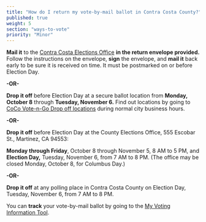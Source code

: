 ```yaml
---
title: "How do I return my vote-by-mail ballot in Contra Costa County?"
published: true
weight: 5
section: "ways-to-vote"
priority: "Minor"
---
```


**Mail it** to the [Contra Costa Elections Office](#section-election-office-contact) **in the return envelope provided.** Follow the instructions on the envelope, **sign** the envelope, and **mail it** back early to be sure it is received on time. It must be postmarked on or before Election Day.  

 **-OR-**  

**Drop it off** before Election Day at a secure ballot location from **Monday, October 8** through **Tuesday, November 6.** Find out locations by going to [CoCo Vote-n-Go Drop off locations](https://www.cocovote.us/registration-and-voting-options/my-voting-information/#VoterLookupandSampleBallotSearch) during normal city business hours.   

 **-OR-**  

**Drop it off** before Election Day at the County Elections Office, 555 Escobar St., Martinez, CA 94553:  

 **Monday through Friday**, October 8 through November 5, 8 AM to 5 PM, and **Election Day,** Tuesday, November 6, from 7 AM to 8 PM. (The office may be closed Monday, October 8, for Columbus Day.)  

**-OR-**  

**Drop it off** at any polling place in Contra Costa County on Election Day, Tuesday, November 6, from 7 AM to 8 PM.  

You can **track** your vote-by-mail ballot by going to the [My Voting Information Tool](http://www.cocovote.us/registration-and-voting-options/my-voting-information/#VoterLookupandSampleBallotSearch).
